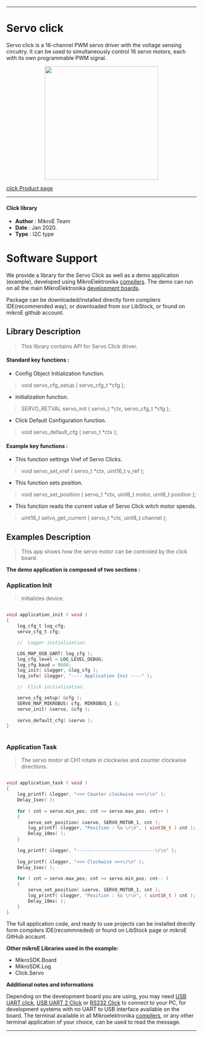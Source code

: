 
---
# Servo click

Servo click is a 16-channel PWM servo driver with the voltage sensing circuitry. It can be used to simultaneously control 16 servo motors, each with its own programmable PWM signal.

<p align="center">
  <img src="https://download.mikroe.com/images/click_for_ide/servo_click.png" height=300px>
</p>

[click Product page](<https://www.mikroe.com/servo-click>)

---


#### Click library 

- **Author**        : MikroE Team
- **Date**          : Jan 2020.
- **Type**          : I2C type


# Software Support

We provide a library for the Servo Click 
as well as a demo application (example), developed using MikroElektronika 
[compilers](https://shop.mikroe.com/compilers). 
The demo can run on all the main MikroElektronika [development boards](https://shop.mikroe.com/development-boards).

Package can be downloaded/installed directly form compilers IDE(recommended way), or downloaded from our LibStock, or found on mikroE github account. 

## Library Description

> This library contains API for Servo Click driver.

#### Standard key functions :

- Config Object Initialization function.
> void servo_cfg_setup ( servo_cfg_t *cfg ); 
 
- Initialization function.
> SERVO_RETVAL servo_init ( servo_t *ctx, servo_cfg_t *cfg );

- Click Default Configuration function.
> void servo_default_cfg ( servo_t *ctx );


#### Example key functions :

- This function settings Vref of Servo Clicks.
> void servo_set_vref ( servo_t *ctx, uint16_t v_ref );
 
- This function sets position.
> void servo_set_position ( servo_t *ctx, uint8_t motor, uint8_t position );

- This function reads the current value of Servo Click witch motor spends.
> uint16_t setvo_get_current ( servo_t *ctx, uint8_t channel );

## Examples Description

> This app shows how the servo motor can be controled by the click board.

**The demo application is composed of two sections :**

### Application Init 

> Initializes device.

```c

void application_init ( void )
{
    log_cfg_t log_cfg;
    servo_cfg_t cfg;

    //  Logger initialization.

    LOG_MAP_USB_UART( log_cfg );
    log_cfg.level = LOG_LEVEL_DEBUG;
    log_cfg.baud = 9600;
    log_init( &logger, &log_cfg );
    log_info( &logger, "---- Application Init ----" );

    //  Click initialization.

    servo_cfg_setup( &cfg );
    SERVO_MAP_MIKROBUS( cfg, MIKROBUS_1 );
    servo_init( &servo, &cfg );
    
    servo_default_cfg( &servo );
}
  
```

### Application Task

> The servo motor at CH1 rotate in clockwise and counter clockwise directions.

```c

void application_task ( void )
{
    log_printf( &logger, "<<< Counter clockwise >>>\r\n" );
    Delay_1sec( );
    
    for ( cnt = servo.min_pos; cnt <= servo.max_pos; cnt++ )
    {
        servo_set_position( &servo, SERVO_MOTOR_1, cnt );
        log_printf( &logger, "Position : %u \r\n", ( uint16_t ) cnt );
        Delay_10ms( );
    }
    
    log_printf( &logger, "-----------------------------\r\n" );
    
    log_printf( &logger, "<<< Clockwise >>>\r\n" );
    Delay_1sec( );
    
    for ( cnt = servo.max_pos; cnt >= servo.min_pos; cnt-- )
    {
        servo_set_position( &servo, SERVO_MOTOR_1, cnt );
        log_printf( &logger, "Position : %u \r\n", ( uint16_t ) cnt );
        Delay_10ms( );
    }
} 

```

The full application code, and ready to use projects can be  installed directly form compilers IDE(recommneded) or found on LibStock page or mikroE GitHub accaunt.

**Other mikroE Libraries used in the example:** 

- MikroSDK.Board
- MikroSDK.Log
- Click.Servo

**Additional notes and informations**

Depending on the development board you are using, you may need 
[USB UART click](https://shop.mikroe.com/usb-uart-click), 
[USB UART 2 Click](https://shop.mikroe.com/usb-uart-2-click) or 
[RS232 Click](https://shop.mikroe.com/rs232-click) to connect to your PC, for 
development systems with no UART to USB interface available on the board. The 
terminal available in all Mikroelektronika 
[compilers](https://shop.mikroe.com/compilers), or any other terminal application 
of your choice, can be used to read the message.



---
